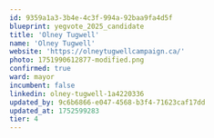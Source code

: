 ```yaml
---
id: 9359a1a3-3b4e-4c3f-994a-92baa9fa4d5f
blueprint: yegvote_2025_candidate
title: 'Olney Tugwell'
name: 'Olney Tugwell'
website: 'https://olneytugwellcampaign.ca/'
photo: 1751990612877-modified.png
confirmed: true
ward: mayor
incumbent: false
linkedin: olney-tugwell-1a4220336
updated_by: 9c6b6866-e047-4568-b3f4-71623caf17dd
updated_at: 1752599283
tier: 4
---
```

